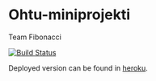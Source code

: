 # Ohtu-miniprojekti
Team Fibonacci

[![Build Status](https://travis-ci.org/Jhoneagle/Ohtu-miniprojekti.svg?branch=master)](https://travis-ci.org/Jhoneagle/Ohtu-miniprojekti)

Deployed version can be found in [heroku](https://ohtu-projekti.herokuapp.com/).
